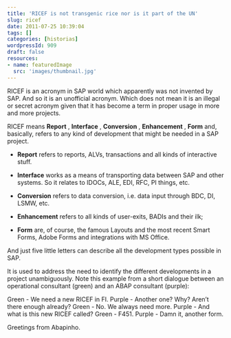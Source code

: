 ```yaml
---
title: 'RICEF is not transgenic rice nor is it part of the UN'
slug: ricef
date: 2011-07-25 10:39:04
tags: []
categories: [historias]
wordpressId: 909
draft: false
resources:
- name: featuredImage
  src: 'images/thumbnail.jpg'
---
```

RICEF is an acronym in SAP world which apparently was not invented by SAP. And so it is an unofficial acronym. Which does not mean it is an illegal or secret acronym given that it has become a term in proper usage in more and more projects.

RICEF means **Report** , **Interface** , **Conversion** , **Enhancement** , **Form** and, basically, refers to any kind of development that might be needed in a SAP project.

  * **Report** refers to reports, ALVs, transactions and all kinds of interactive stuff.

  * **Interface** works as a means of transporting data between SAP and other systems. So it relates to IDOCs, ALE, EDI, RFC, PI things, etc.

  * **Conversion** refers to data conversion, i.e. data input through BDC, DI, LSMW, etc.

  * **Enhancement** refers to all kinds of user-exits, BADIs and their ilk;

  * **Form** are, of course, the famous Layouts and the most recent Smart Forms, Adobe Forms and integrations with MS Office.

And just five little letters can describe all the development types possible in SAP.

It is used to address the need to identify the different developments in a project unambiguously. Note this example from a short dialogue between an operational consultant (green) and an ABAP consultant (purple):

Green - We need a new RICEF in FI.
Purple - Another one? Why? Aren’t there enough already?
Green - No. We always need more.
Purple - And what is this new RICEF called?
Green - F451.
Purple - Damn it, another form.

Greetings from Abapinho.
